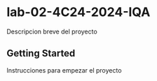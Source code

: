 # lab-02-4C24-2024-IQA

Descripcion breve del proyecto

## Getting Started

Instrucciones para empezar el proyecto
